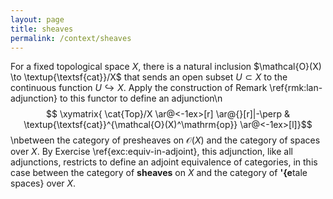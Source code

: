 ```yaml
---
layout: page
title: sheaves
permalink: /context/sheaves
---
```

For a fixed topological space $X$, there is a natural inclusion $\mathcal{O}(X) \to \textup{\textsf{cat}}/X$ that sends an open subset $U \subset X$ to the continuous function $U \hookrightarrow X$. Apply the construction of Remark \ref{rmk:lan-adjunction} to this functor to define an adjunction\n$$ \xymatrix{ \cat{Top}/X \ar@<-1ex>[r] \ar@{}[r]|-\perp & \textup{\textsf{cat}}^{\mathcal{O}(X)^\mathrm{op}} \ar@<-1ex>[l]}$$\nbetween the category of presheaves on $\mathcal{O}(X)$ and the category of spaces over $X$. By Exercise \ref{exc:equiv-in-adjoint}, this adjunction, like all adjunctions, restricts to define an adjoint equivalence of categories, in this case between the category of **sheaves** on $X$ and the category of **\'{e**tale spaces} over $X$.
